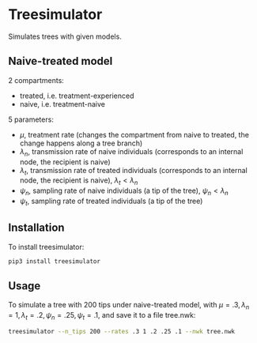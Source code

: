 # Treesimulator

Simulates trees with given models.

## Naive-treated model
2 compartments: 
* treated, i.e. treatment-experienced
* naive, i.e. treatment-naive

5 parameters: 
* $\mu$, treatment rate (changes the compartment from naive to treated, the change happens along a tree branch)
* $\lambda_n$, transmission rate of naive individuals (corresponds to an internal node, the recipient is naive)
* $\lambda_t$, transmission rate of treated individuals (corresponds to an internal node, the recipient is naive), $\lambda_t \less \lambda_n$
* $\psi_n$, sampling rate of naive individuals (a tip of the tree), $\psi_n \less \lambda_n$
* $\psi_t$, sampling rate of treated individuals (a tip of the tree)

## Installation
To install treesimulator:
```bash
pip3 install treesimulator
```

## Usage
To simulate a tree with 200 tips under naive-treated model, with $\mu = .3, \lambda_n = 1, \lambda_t = .2, \psi_n = .25, \psi_t = .1$, 
and save it to a file tree.nwk:
```bash
treesimulator --n_tips 200 --rates .3 1 .2 .25 .1 --nwk tree.nwk
```
